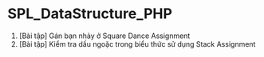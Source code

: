 # SPL_DataStructure_PHP

1. [Bài tập] Gán bạn nhảy ở Square Dance Assignment
2. [Bài tập] Kiểm tra dấu ngoặc trong biểu thức sử dụng Stack Assignment